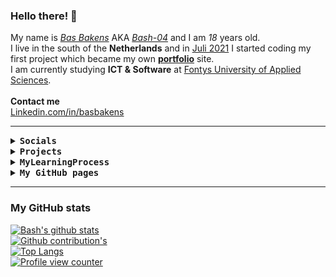 ### Hello there! 👋
My name is <a href="https://instagram.com/basbakens">*Bas Bakens*</a> AKA <a href="https://github.com/bash-04">*Bash-04*</a> and I am *18* years old. 
  <br>
I live in the south of the **Netherlands** and in <ins>Juli 2021</ins> I started coding my first project which became my own <a href="https://basbakens.ga">**portfolio**</a> site.
  <br>
I am currently studying **ICT & Software** at <ins>Fontys University of Applied Sciences</ins>.
  <br>
  <br>
**Contact me**
  <br>
<a href="https://www.linkedin.com/in/basbakens/" target=blank>Linkedin.com/in/basbakens</a>

<hr>

<details>
<summary><samp><b>Socials</b></samp></summary>
  ✦ <a href="https://instagram.com/basbakensdev" target="blank">Instagram</a>
    <br>
  ✦ <a href="https://discord.com/users/428516097244004352">Discord</a>
    <br>
  ✦ <a href="https://www.linkedin.com/in/basbakens/" target=blank>Linkedin</a>
  <hr>
</details>

<details>
<summary><samp><b>Projects</b></samp></summary>
  <h4>Personal projects</h4>
  ✦ <a href="https://github.com/Bash-04/basbakens">basbakens</a> (Portfolio site)
    <br>
  ✦ <a href="https://github.com/Bash-04/TheDashboard">TheDashboard</a>
    <br>
  ✦ <a href="https://github.com/Bash-04/Noted">Noted</a>

  <h4>School projects</h4>
  ✦ PlanBoard (Fontys HBO-ICT & Software; individual project) [status: In progress]
    <br>
  ✦ <a href="https://github.com/Bash-04/OROwebapp-v2">OROwebapp-V2</a> (Technasium Mastertest; ORO) [status: Done]
    <br>
  ✦ <a href="https://github.com/Bash-04/OROwebapp-v1">OROwebapp-V1</a> (Technasium Mastertest; ORO) [status: Done]
  
  <h3><a href="https://github.com/Bash-04/mini-projects">Mini-Projects</a></h3>
  ✦ <a href="https://github.com/Bash-04/Mini-Projects/tree/main/Games">Games</a>
    <br>
&nbsp;  ✧ <a href="https://github.com/Bash-04/Mini-Projects/blob/main/Games/Blackjack">Blackjack</a>
    <br>
  ✦ <a href="https://github.com/Bash-04/Mini-Projects/tree/main/Hello%2C%20world!">Hello, World!</a>
    <br>
  ✦ <a href="https://github.com/Bash-04/Mini-Projects/tree/main/Tools">Tools</a>
  <hr>
</details>

<details>
<summary><samp><b>MyLearningProcess</b></samp></summary>
<h2><a href="https://github.com/Bash-04/MyLearningProcess">MyLearningProcess</a></h2>
  <h3>Fontys University of Applied sciences - HBO-ICT</h3>
  ✦ <a href="https://github.com/Bash-04/MyLearningProcess/tree/main/S1-Startsemester">First Semester (startsemester)</a>
    <br>
  &nbsp;  ✧ <a href="https://github.com/Bash-04/MyLearningProcess/tree/main/Startsemester/Business">Business</a>
    <br>
  &nbsp;  ✧ <a href="https://github.com/Bash-04/MyLearningProcess/tree/main/Startsemester/Software">Software</a>
    <br>
  &nbsp;  &nbsp;  ✦ <a href="https://github.com/Bash-04/MyLearningProcess/tree/main/Startsemester/Software/Ori%C3%ABntatie">Orientation</a>
    <br>
  &nbsp;  &nbsp;  ✦ <a href="https://github.com/Bash-04/MyLearningProcess/tree/main/Startsemester/Software/Verdieping">Deepening</a>
    <br>
  &nbsp;  ✧ <a href="https://github.com/Bash-04/MyLearningProcess/tree/main/Startsemester/Technology">Technology</a>
    <br>
  ✦ <a href="https://github.com/Bash-04/MyLearningProcess/tree/main/S2">Second Semester</a>
    <br>
  &nbsp;  ✧ <a href="https://github.com/Bash-04/MyLearningProcess/tree/main/S2/CircusTrainConsole">CircusTrain</a>
  <hr>
</details>

<details>
<summary><samp><b>My GitHub pages</b></samp></summary>
✦ <a href="https://Bash-04.GitHub.io">Bash-04.GitHub.io</a>
  <br>
&nbsp;  ✧ <a href="https://Bash-04.GitHub.io/basbakens/">Bash-04.GitHub.io/basbakens/</a>
  <br>
&nbsp;  ✧ <a href="https://Bash-04.GitHub.io/TheDashboard/web/">Bash-04.GitHub.io/TheDashboard/web/</a>
  <br>
&nbsp;  &nbsp;  ✦ <a href="https://Bash-04.GitHub.io/Noted/">Bash-04.GitHub.io/Noted/</a>
  <br>
&nbsp;  ✧ <a href="https://Bash-04.GitHub.io/Mini-Projects/">Bash-04.GitHub.io/Mini-Projects/</a>
</details>

<hr>

### My GitHub stats
[![Bash's github stats](https://github-readme-stats.vercel.app/api?username=Bash-04&show_icons=true&theme=highcontrast&title_color=2aa889&text_color=99d1ce)](https://github.com/Bash-04)
  <br>
[![Github contribution's](https://github-readme-streak-stats.herokuapp.com/?user=Bash-04&theme=highcontrast)](https://github.com/Bash-04)
  <br>
[![Top Langs](https://github-readme-stats.vercel.app/api/top-langs/?username=Bash-04&theme=gotham&layout=compact&langs_count=6)](https://github.com/Bash-04)
  <br>
[![Profile view counter](https://komarev.com/ghpvc/?username=Bash-04&color=2aa889)](https://github.com/Bash-04)
